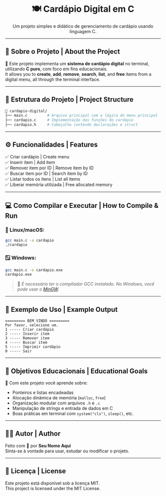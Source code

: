 
<h1 align="center">🍽️ Cardápio Digital em C</h1>
<p align="center">Um projeto simples e didático de gerenciamento de cardápio usando linguagem C.</p>

---

## 📌 Sobre o Projeto | About the Project

🔧 Este projeto implementa um **sistema de cardápio digital** no terminal, utilizando **C puro**, com foco em fins educacionais.  
It allows you to **create**, **add**, **remove**, **search**, **list**, and **free** items from a digital menu, all through the terminal interface.

---

## 📂 Estrutura do Projeto | Project Structure

```bash
📁 cardapio-digital/
├── main.c         # Arquivo principal com a lógica do menu principal
├── cardapio.c     # Implementação das funções do cardápio
├── cardapio.h     # Cabeçalho contendo declarações e struct
```

---

## ⚙️ Funcionalidades | Features

✅ Criar cardápio | Create menu  
✅ Inserir item | Add item  
✅ Remover item por ID | Remove item by ID  
✅ Buscar item por ID | Search item by ID  
✅ Listar todos os itens | List all items  
✅ Liberar memória utilizada | Free allocated memory  

---

## 💻 Como Compilar e Executar | How to Compile & Run

### 🐧 Linux/macOS:
```bash
gcc main.c -o cardapio
./cardapio
```

### 🪟 Windows:
```bash
gcc main.c -o cardapio.exe
cardapio.exe
```

> 📝 *É necessário ter o compilador GCC instalado. No Windows, você pode usar o [MinGW](http://www.mingw.org/).*

---

## 🧪 Exemplo de Uso | Example Output

```
========= BEM VINDO =========
Por favor, selecione um.
1 ----- Criar cardápio
2 ----- Inserir item
3 ----- Remover item
4 ----- Buscar item
5 ----- Imprimir cardápio
0 ----- Sair
```

---

## 🎯 Objetivos Educacionais | Educational Goals

📘 Com este projeto você aprende sobre:
- Ponteiros e listas encadeadas
- Alocação dinâmica de memória (`malloc`, `free`)
- Organização modular com arquivos `.h` e `.c`
- Manipulação de strings e entrada de dados em C
- Boas práticas em terminal com `system("cls")`, `sleep()`, etc.

---

## 🧑‍💻 Autor | Author

Feito com 💙 por **Seu Nome Aqui**  
Sinta-se à vontade para usar, estudar ou modificar o projeto.

---

## 📜 Licença | License

Este projeto está disponível sob a licença MIT.  
This project is licensed under the MIT License.

